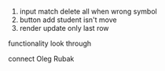 1. input match delete all when wrong symbol
2. button add student isn't move
3. render update only last row



<!-- add columns
 allow add title columns
 	type : string - checkbox - float -symbol done admin-->  


<!-- start from add name columns  done-->

functionality look through 


<!-- columns with float -> done -->

<!-- else checkbox git print so on -> done -->



connect Oleg Rubak

